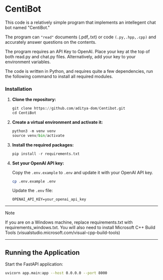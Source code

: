 # CentiBot
 This code is a relatively simple program that implements an intellegent chat bot named "CentiBot."

 The program can `"read"` documents (.pdf,.txt) or code `(.py,.hpp,.cpp)` and accurately answer questions on the contents.

 The program requires an API Key to OpenAI. Place your key at the top of both read.py and chat.py files. Alternatively, add your key to your environment variables.
 
 The code is written in Python, and requires quite a few dependencies, run the following command to install all required modules.

### Installation

1. **Clone the repository:**

    ```python
    git clone https://github.com/aditya-dom/Centibot.git
    cd CentiBot
    ```

2. **Create a virtual environment and activate it:**

    ```python
    python3 -m venv venv
    source venv/bin/activate
    ```

3. **Install the required packages:**

    ```python
    pip install -r requirements.txt
    ```

4. **Set your OpenAI API key:**

    Copy the `.env.example` to `.env` and update it with your OpenAI API key.

    ```bash
    cp .env.example .env
    ```

    Update the `.env` file:

    ```env
    OPENAI_API_KEY=your_openai_api_key
    ```
***
> [!NOTE]
> If you are on a Windows machine, replace requirements.txt with requirements_windows.txt. You will also need to install Microsoft C++ Build Tools (visualstudio.microsoft.com/visual-cpp-build-tools)

***

## Running the Application

Start the FastAPI application:

```bash
uvicorn app.main:app --host 0.0.0.0 --port 8000
```